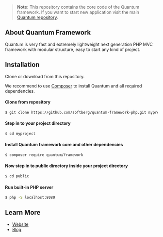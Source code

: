 > **Note:** This repository contains the core code of the Quantum framework. If you want to start new application visit the main [Quantum repository](https://github.com/softberg/quantum-framework-php).

## About Quantum Framework

Quantum is very fast and extremely lightweight next generation PHP MVC framework with modular structure, easy to start any kind of project.

## Installation

Clone or download from this repository.

We recommend to use [Composer](https://getcomposer.org/) to install Quantum and all required dependencies.


#### Clone from repository
```bash
$ git clone https://github.com/softberg/quantum-framework-php.git myproject
```

#### Step in to your project directory
```bash
$ cd myproject
```

#### Install Quantum framework core and other dependencies
```bash
$ composer require quantum/framework
```

#### Now step in to public directory inside your project directory
```bash
$ cd public
```

#### Run built-in PHP server
```bash
$ php -S localhost:8080
```

## Learn More

- [Website](https://quantum.softberg.org)
- [Blog](http://blog.softberg.org/category/quantum-php-framework/)
